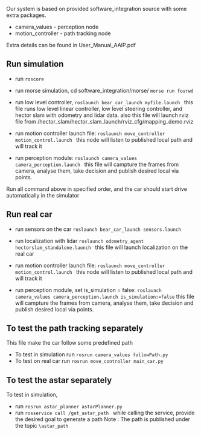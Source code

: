 Our system is based on provided software_integration source with some extra packages.
* camera_values - perception node
* motion_controller - path tracking node

Extra details can be found in User_Manual_AAIP.pdf

## Run simulation
* run `roscore`
* run morse simulation, cd software_integration/morse/
   `morse run fourwd`

* run low level controller,  `roslaunch bear_car_launch myfile.launch `
  this file runs low level linear controller, low level steering controller, and hector slam with odometry   and lidar data.
  also this file will launch rviz file from /hector_slam/hector_slam_launch/rviz_cfg/mapping_demo.rviz

* run motion controller launch file: 
  `roslaunch move_controller motion_control.launch `
  this node will listen to published local path and will track it

* run perception module:
  `roslaunch camera_values camera_perception.launch `
   this file will campture the frames from camera, analyse them, take decision and publish desired local via points.

Run all command above in specified order, and the car should start drive automatically in the simulator

## Run real car

* run sensors on the car `roslaunch bear_car_launch sensors.launch`
* run localization with lidar  `roslaunch odometry_agent hectorslam_standalone.launch `
  this file will launch localization on the real car

* run motion controller launch file: 
  `roslaunch move_controller motion_control.launch `
  this node will listen to published local path and will track it

* run perception module, set is_simulation = false:
  `roslaunch camera_values camera_perception.launch is_simulation:=false`
   this file will campture the frames from camera, analyse them, take decision and publish desired local via points.


## To test the path tracking separately 
This file make the car follow some predefined path 
* To test in simulation run `rosrun camera_values followPath.py `
* To test on real car run `rosrun move_controller main_car.py `


## To test the astar separately 
To test in simulation,
* run `rosrun astar_planner astarPlanner.py`
* run `rosservice call /get_astar_path `
       while calling the service, provide the desired goal to generate a path
Note : The path is published under the topic `\astar_path`
